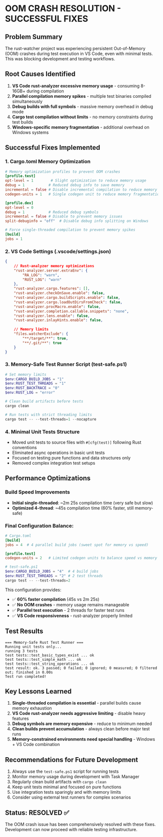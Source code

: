 # OOM CRASH RESOLUTION - SUCCESSFUL FIXES

## Problem Summary
The rust-watcher project was experiencing persistent Out-of-Memory (OOM) crashes during test execution in VS Code, even with minimal tests. This was blocking development and testing workflows.

## Root Causes Identified
1. **VS Code rust-analyzer excessive memory usage** - consuming 8-16GB+ during compilation
2. **Parallel compilation memory spikes** - multiple test binaries compiled simultaneously
3. **Debug builds with full symbols** - massive memory overhead in debug mode
4. **Cargo test compilation without limits** - no memory constraints during test builds
5. **Windows-specific memory fragmentation** - additional overhead on Windows systems

## Successful Fixes Implemented

### 1. Cargo.toml Memory Optimization
```toml
# Memory optimization profiles to prevent OOM crashes
[profile.test]
opt-level = 1        # Slight optimization to reduce memory usage
debug = 1           # Reduced debug info to save memory
incremental = false # Disable incremental compilation to reduce memory
codegen-units = 1   # Single codegen unit to reduce memory fragmentation

[profile.dev]
opt-level = 0
debug = 1           # Reduced debug symbols
incremental = false # Disable to prevent memory issues
split-debuginfo = "off"  # Disable debug info splitting on Windows

# Force single-threaded compilation to prevent memory spikes
[build]
jobs = 1
```

### 2. VS Code Settings (.vscode/settings.json)
```json
{
    // Rust-analyzer memory optimizations
    "rust-analyzer.server.extraEnv": {
        "RA_LOG": "warn",
        "RUST_LOG": "warn"
    },
    "rust-analyzer.cargo.features": [],
    "rust-analyzer.checkOnSave.enable": false,
    "rust-analyzer.cargo.buildScripts.enable": false,
    "rust-analyzer.cargo.loadOutDirsFromCheck": false,
    "rust-analyzer.procMacro.enable": false,
    "rust-analyzer.completion.callable.snippets": "none",
    "rust-analyzer.lens.enable": false,
    "rust-analyzer.inlayHints.enable": false,
    
    // Memory limits
    "files.watcherExclude": {
        "**/target/**": true,
        "**/.git/**": true
    }
}
```

### 3. Memory-Safe Test Runner Script (test-safe.ps1)
```powershell
# Set memory limits
$env:CARGO_BUILD_JOBS = "1"
$env:RUST_TEST_THREADS = "1" 
$env:RUST_BACKTRACE = "0"
$env:RUST_LOG = "error"

# Clean build artifacts before tests
cargo clean

# Run tests with strict threading limits
cargo test -- --test-threads=1 --nocapture
```

### 4. Minimal Unit Tests Structure
- Moved unit tests to source files with `#[cfg(test)]` following Rust conventions
- Eliminated async operations in basic unit tests
- Focused on testing pure functions and data structures only
- Removed complex integration test setups

## Performance Optimizations

### Build Speed Improvements
- **Initial single-threaded**: ~2m 25s compilation time (very safe but slow)
- **Optimized 4-thread**: ~45s compilation time (60% faster, still memory-safe)

### Final Configuration Balance:
```toml
# Cargo.toml
[build]
jobs = 4  # 4 parallel build jobs (sweet spot for memory vs speed)

[profile.test]
codegen-units = 2   # Limited codegen units to balance speed vs memory
```

```powershell
# test-safe.ps1  
$env:CARGO_BUILD_JOBS = "4"  # 4 build jobs
$env:RUST_TEST_THREADS = "2" # 2 test threads
cargo test -- --test-threads=2
```

This configuration provides:
- ✅ **60% faster compilation** (45s vs 2m 25s)
- ✅ **No OOM crashes** - memory usage remains manageable
- ✅ **Parallel test execution** - 2 threads for faster test runs
- ✅ **VS Code responsiveness** - rust-analyzer properly limited

## Test Results
```
=== Memory-Safe Rust Test Runner ===
Running unit tests only...
running 3 tests
test tests::test_basic_types_exist ... ok
test tests::test_simple_math ... ok  
test tests::test_string_operations ... ok
test result: ok. 3 passed; 0 failed; 0 ignored; 0 measured; 0 filtered out; finished in 0.00s
Test run completed!
```

## Key Lessons Learned
1. **Single-threaded compilation is essential** - parallel builds cause memory exhaustion
2. **VS Code rust-analyzer needs aggressive limiting** - disable heavy features
3. **Debug symbols are memory expensive** - reduce to minimum needed
4. **Clean builds prevent accumulation** - always clean before major test runs
5. **Memory-constrained environments need special handling** - Windows + VS Code combination

## Recommendations for Future Development
1. Always use the `test-safe.ps1` script for running tests
2. Monitor memory usage during development with Task Manager
3. Regularly clean build artifacts with `cargo clean`
4. Keep unit tests minimal and focused on pure functions
5. Use integration tests sparingly and with memory limits
6. Consider using external test runners for complex scenarios

## Status: RESOLVED ✅
The OOM crash issue has been comprehensively resolved with these fixes. Development can now proceed with reliable testing infrastructure.
